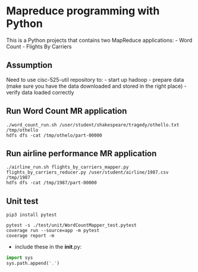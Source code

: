 # Mapreduce programming with Python

This is a Python projects that contains two MapReduce applications:
    - Word Count
    - Flights By Carriers

## Assumption

Need to use cisc-525-util repository to:
    - start up hadoop
    - prepare data (make sure you have the data downloaded and stored in the right place)
    - verify data loaded correctly

## Run Word Count MR application

```shell script
./word_count_run.sh /user/student/shakespeare/tragedy/othello.txt /tmp/othello
hdfs dfs -cat /tmp/othelo/part-00000
```

## Run airline performance MR application

```shell script
./airline_run.sh flights_by_carriers_mapper.py flights_by_carriers_reducer.py /user/student/airline/1987.csv /tmp/1987
hdfs dfs -cat /tmp/1987/part-00000
```

## Unit test

```shell script
pip3 install pytest
```

```shell script
pytest -s ./test/unit/WordCountMapper_test.pytest
coverage run --source=app -m pytest 
coverage report -m
```

- include these in the __init__.py:
````python
import sys
sys.path.append('.')
````
